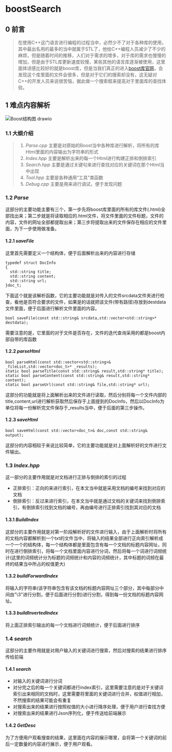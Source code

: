 # boostSearch
## 0 前言
> 在使用C++这门语言进行编程的过程当中，必然少不了对于各种库的使用，其中最出名用的最多的当中就属于STL了，他给C++编程人员减少了不少的麻烦，但是随着时间的推移，人们对于需求的增多，对于库的需求也慢慢的增加，但是由于STL库更新速度较慢，某些其他的语言库逐渐被使用，这里面体谅感比较好的就是boost库，但是当我们真正的进入[boost库官网](https://www.boost.org/)，会发现这个库里面的文件会很多，但是对于它们的搜索却没有，这无疑对C++的开发人员来说很苦恼，据此做一个搜索框来提高对于里面库的查找体验。
## 1 难点内容解析
![Boost结构图 drawio](https://github.com/Lp700750/BoostSearch/assets/104414865/d9a89950-e1ab-462d-8ce0-7d8f64fc068c)

### 1.1 大纲介绍
>1. _Parse.cpp_  主要是对原始的Boost当中各种库进行解析，将所有的库Html里面的内容输出为字符串的形式   
>2. _Index.hpp_  主要是解析出来的每一个Html进行构建正排和倒排索引   
>3. _Search.hpp_ 主要是通过关键句来进行查找对应的关键词在那个Html当中出现   
>4. _Tool.hpp_   主要是各种通用“工具”类函数  
>5. _Debug.cpp_  主要是用来进行调试，便于发现问题  
### 1.2 _Parse_
这部分的主要功能主要有三个，第一步先将boost库里面的所有的库文件(.html)全部找出来；第二步就是将读取相应的.html文件，将文件里面的文件标题，文件的内容，文件的网址全部都提取出来；第三步将提取出来的文件保存在相应的文件里面，为下一步使用做准备。    
#### 1.2.1 _saveFile_
这里首先需要定义一个结构体，便于后面解析出来的内容进行存储
```
typedef struct DocInfo
{
  std::string title;
  std::string content;
  std::string url;
}doc_t;
```   
下面这个就是该解析函数，它的主要功能就是对传入的文件srcdata文件夹进行检查，看他是否符合要求的文件，如果是的话就把该文件(带有路径)存放到destdata文件里面，便于后面进行解析文件里面的内容。
```   
bool saveFile(const std::string& srcdata,std::vector<std::string>* destdata);
```     
需要注意的是，它里面的对于文件是否存在，文件的迭代查询采用的都是boost内部自带的库函数
#### 1.2.2 _parseHtml_
```
bool parseHtml(const std::vector<std::string>& _fileList,std::vector<doc_t>* _results);
static bool parseTitle(const std::string& result,std::string* title);
static bool parseContent(const std::string& result,std::string* content);
static bool parseUrl(const std::string& file,std::string* url);
```   
这部分的功能就是将上面解析出来的文件进行读取，然后分别将每一个文件内部的title,content,url进行解析获取然后保存于上面提到的DocInfo，然后以DocInfo为单位将每一份解析完文件保存于_results当中，便于后面的第三步操作。
#### 1.2.3 _saveHtml_
```
bool saveHtml(const std::vector<doc_t>& doc,const std::string& output);
```
这部分的内容相较于来说比较简单，它的主要功能就是对上面解析好的文件进行文件输出。
###  1.3 _Index.hpp_
这一部分的主要作用就是对文档进行正排与倒排的索引的过程
- 正排索引：正向的来进行索引，在本文当中就是采用文档的编号来找到对应的文档
- 倒排索引：反过来进行索引，在本文当中就是通过文档的关键词来找到倒排索引，有倒排索引找到文档的编号，再由编号进行正排索引找到其对应的文档   
#### 1.3.1 _BuildIndex_
这部分的主要作用就是对第一阶段解析好的文件进行输入，由于上面解析时将所有的文档内容都解析到一个txt的文件当中，将输入的结果全部进行正向索引解析成一个一个的结构体，每一个结构体都是里面包含有每一个文档的标题内容网址，同时在进行倒排索引，将每一个文档里面内容进行分词，然后将每一个词进行词频统计(这里的词频统计分为标题的词频统计和内容的词频统计，其中标题的词频在最终的结果当中所占的权值更大)
#### 1.3.2 _buildForwardIndex_
将输入的字符串(该字符串包含有该文档的标题内容网址三个部分，其中每部分中间由"\3"进行分割，便于后面进行分割)进行分割，得到每一份文档的标题内容网址。
#### 1.3.3 _buildInvertedIndex_
将上面正排索引输出的每一个文档进行词频统计，便于后面进行排序
### 1.4 _search_
这部分的主要作用就是对用户输入的关键词进行搜索，然后对搜索的结果进行排序传给前端
#### 1.4.1 _search_
- 对输入的关键词进行分词
- 对分完之后的每一个关键词都进行index索引，这里需要注意的是对于关键词索引出来相同的文档时，这里需要将里面的关键词进行合并，权值进行相加，不然搜索的结果可能会有重复
- 对搜索出来的结果进行按照权值的大小进行降序处理，便于用户进行查找方便
- 对搜索出来的结果进行Json序列化，便于传送给前端展示
#### 1.4.2 _GetDesc_
为了方便用户观看搜查的结果，这里面在内容的展示哪里，会将第一个关键词的前后一定数量的内容进行展示，便于用户观看。
